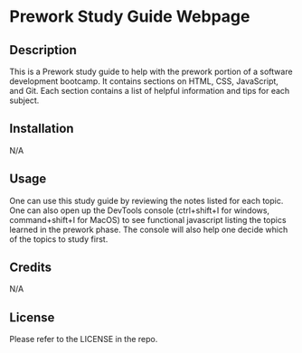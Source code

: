 # Prework Study Guide Webpage

## Description

This is a Prework study guide to help with the prework portion of a software development bootcamp. It contains sections on HTML, CSS, JavaScript, and Git. Each section contains a list of helpful information and tips for each subject. 


## Installation

N/A

## Usage

One can use this study guide by reviewing the notes listed for each topic. One can also open up the DevTools console (ctrl+shift+I for windows, command+shift+I for MacOS) to see functional javascript listing the topics learned in the prework phase. The console will also help one decide which of the topics to study first.


## Credits

N/A

## License

Please refer to the LICENSE in the repo.



